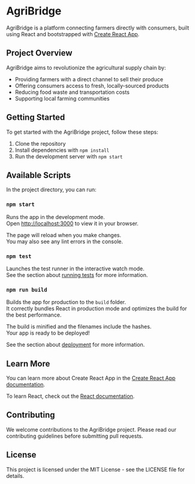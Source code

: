 # AgriBridge

AgriBridge is a platform connecting farmers directly with consumers, built using React and bootstrapped with [Create React App](https://github.com/facebook/create-react-app).

## Project Overview

AgriBridge aims to revolutionize the agricultural supply chain by:
- Providing farmers with a direct channel to sell their produce
- Offering consumers access to fresh, locally-sourced products
- Reducing food waste and transportation costs
- Supporting local farming communities

## Getting Started

To get started with the AgriBridge project, follow these steps:

1. Clone the repository
2. Install dependencies with `npm install`
3. Run the development server with `npm start`

## Available Scripts

In the project directory, you can run:

### `npm start`

Runs the app in the development mode.\
Open [http://localhost:3000](http://localhost:3000) to view it in your browser.

The page will reload when you make changes.\
You may also see any lint errors in the console.

### `npm test`

Launches the test runner in the interactive watch mode.\
See the section about [running tests](https://facebook.github.io/create-react-app/docs/running-tests) for more information.

### `npm run build`

Builds the app for production to the `build` folder.\
It correctly bundles React in production mode and optimizes the build for the best performance.

The build is minified and the filenames include the hashes.\
Your app is ready to be deployed!

See the section about [deployment](https://facebook.github.io/create-react-app/docs/deployment) for more information.

## Learn More

You can learn more about Create React App in the [Create React App documentation](https://facebook.github.io/create-react-app/docs/getting-started).

To learn React, check out the [React documentation](https://reactjs.org/).

## Contributing

We welcome contributions to the AgriBridge project. Please read our contributing guidelines before submitting pull requests.

## License

This project is licensed under the MIT License - see the LICENSE file for details.
